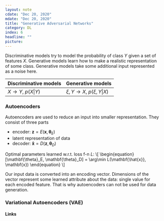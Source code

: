 ```yaml
---
layout: note
cdate: "Dec 20, 2020"
mdate: "Dec 20, 2020"
title: "Generative Adversarial Networks"
category: DL
index: 6
headline: ""
picture: 
---
```


Discriminative models try to model the probability of class $Y$ given a set of features $X$.
Generative models learn how to make a realistic representation of some class. Generative models
take some additional input represented as a noise here.

| Discriminative models | Generative models |
| --------------------- | ----------------- |
|$X\rightarrow Y$, $p(X\|Y)$              |$\xi, Y\rightarrow X$,  $p(\xi, Y\|X)$   |


### Autoencoders

Autoencoders are used to reduce an input into smaller representation. They consist of three parts

- encoder:  $\mathbf{z} = E(\mathbf{x}, \mathbf{\theta}_E)$
- latent representation of data
- decoder: $\mathbf{\hat{x}} = D(\mathbf{z}, \mathbf{\theta}_D)$

Optimal parameters learned w.r.t. loss f-n $L$:
\\[
\begin{equation}
\[\mathbf{\theta}_E, \mathbf{\theta}_D\] = \arg\min L(\mathbf{\hat{x}}, \mathbf{x})
\end{equation}
\\]

Our input data is converted into an encoding vector. Dimensions of the vector represent
some learned attribute about the data: single value for each encoded feature. That is why autoencoders can
not be used for data generation.


### Variational Autoencoders (VAE)



#### Links

